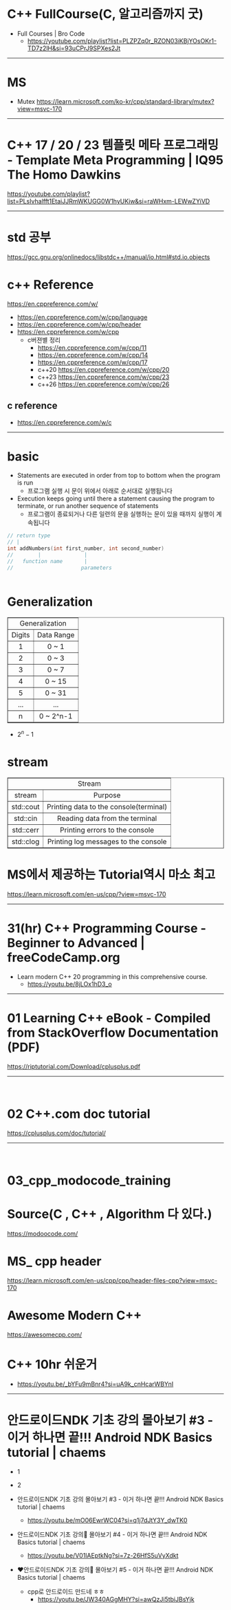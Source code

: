 # C++ FullCourse(C, 알고리즘까지 굿)
- Full Courses | Bro Code
  - https://youtube.com/playlist?list=PLZPZq0r_RZON03iKBjYOsOKr1-TD7z2lH&si=93uCPrJ9SPXes2Jt

<hr>

# MS

- Mutex https://learn.microsoft.com/ko-kr/cpp/standard-library/mutex?view=msvc-170

<hr>

# C++ 17 / 20 / 23 템플릿 메타 프로그래밍 - Template Meta Programming | IQ95 The Homo Dawkins

https://youtube.com/playlist?list=PLsIvhalfft1EtaiJJRmWKUGG0W1hyUKiw&si=raWHxm-LEWwZYiVD

<hr>

# std 공부 
https://gcc.gnu.org/onlinedocs/libstdc++/manual/io.html#std.io.objects

# c++ Reference
https://en.cppreference.com/w/

- https://en.cppreference.com/w/cpp/language
- https://en.cppreference.com/w/cpp/header
- https://en.cppreference.com/w/cpp
  - c버젼별 정리
    - https://en.cppreference.com/w/cpp/11
    - https://en.cppreference.com/w/cpp/14
    - https://en.cppreference.com/w/cpp/17
    - c++20 https://en.cppreference.com/w/cpp/20
    - c++23 https://en.cppreference.com/w/cpp/23
    - c++26 https://en.cppreference.com/w/cpp/26

## c reference
- https://en.cppreference.com/w/c

<hr>

# basic 

- Statements are executed in order from top to bottom when the program is run
  - 프로그램 실행 시 문이 위에서 아래로 순서대로 실행됩니다
- Execution keeps going until there a statement causing the program to terminate, or run another sequence of statements
  - 프로그램이 종료되거나 다른 일련의 문을 실행하는 문이 있을 때까지 실행이 계속됩니다

```cpp
// return type
// |
int addNumbers(int first_number, int second_number) 
//        |  		     |
//   function name       |
//                      parameters
 	
```

# Generalization


<table border="1">
    <tr>
    <td colspan="2" align="center">Generalization</td>
    </tr>
    <tr align="center">
        <td>Digits</td>
        <td>Data Range</td>
    </tr>
    <tr align="center">
        <td>1</td>
        <td>0 ~ 1</td>
    </tr>
    <tr align="center">
        <td>2</td>
        <td>0 ~ 3</td>
    </tr>
    <tr align="center">
        <td>3</td>
        <td>0 ~ 7</td>
    </tr>
    <tr align="center">
        <td>4</td>
        <td>0 ~ 15</td>
    </tr>
    <tr align="center">
        <td>5</td>
        <td>0 ~ 31</td>
    </tr>
    <tr align="center">
        <td>...</td>
        <td>...</td>
    </tr>
    <tr align="center">
        <td>n</td>
        <td>0 ~ 2^n-1</td>
    </tr>
</table>

- $2^n-1$

# stream

<table border="1">
    <tr>
    <td colspan="2" align="center">Stream</td>
    </tr>
    <tr align="center">
        <td>stream</td>
        <td>Purpose</td>
    </tr>
    <tr align="center">
        <td>std::cout</td>
        <td>Printing data to the console(terminal)</td>
    </tr>
    <tr align="center">
        <td>std::cin</td>
        <td>Reading data from the terminal</td>
    </tr>
    <tr align="center">
        <td>std::cerr</td>
        <td>Printing errors to the console</td>
    </tr>
    <tr align="center">
        <td>std::clog</td>
        <td>Printing log messages to the console</td>
    </tr>
</table>

# MS에서 제공하는 Tutorial역시 마소 최고

https://learn.microsoft.com/en-us/cpp/?view=msvc-170

<hr>

# 31(hr) C++ Programming Course - Beginner to Advanced | freeCodeCamp.org
- Learn modern C++ 20 programming in this comprehensive course.
  - https://youtu.be/8jLOx1hD3_o

<hr>



# 01 Learning C++ eBook - Compiled from StackOverflow Documentation (PDF)

https://riptutorial.com/Download/cplusplus.pdf

<hr>

<br>

# 02 C++.com doc tutorial

https://cplusplus.com/doc/tutorial/

<hr>

<br>

# 03_cpp_modocode_training

# Source(C , C++ , Algorithm 다 있다.)

https://modoocode.com/

# MS\_ cpp header

https://learn.microsoft.com/en-us/cpp/cpp/header-files-cpp?view=msvc-170

# Awesome Modern C++

https://awesomecpp.com/

# C++ 10hr 쉬운거
- https://youtu.be/_bYFu9mBnr4?si=uA9k_cnHcarWBYnI

<hr>

# 안드로이드NDK 기초 강의 몰아보기 #3 - 이거 하나면 끝!!! Android NDK Basics tutorial | chaems

- 1


- 2

- 안드로이드NDK 기초 강의 몰아보기 #3 - 이거 하나면 끝!!! Android NDK Basics tutorial | chaems
  - https://youtu.be/mO06EwrWC04?si=q1j7dJtY3Y_dwTK0
- 안드로이드NDK 기초 강의🎁 몰아보기 #4 - 이거 하나면 끝!!! Android NDK Basics tutorial | chaems
  - https://youtu.be/V01lAEptkNg?si=7z-26HfS5uVyXdkt
- ❤안드로이드NDK 기초 강의💙 몰아보기 #5 - 이거 하나면 끝!!! Android NDK Basics tutorial | chaems
  - cpp로 안드로이드 만드네 ㅎㅎ
    - https://youtu.be/JW340AGgMHY?si=awQzJi5tbiJBsYjk

